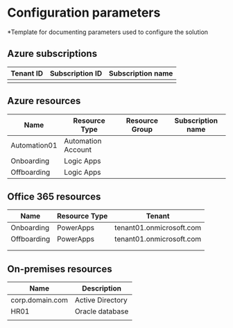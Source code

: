 ﻿# Configuration parameters

*Template for documenting parameters used to configure the solution

## Azure subscriptions

| Tenant ID | Subscription ID | Subscription name |
|-----------|-----------------|-------------------|
|           |                 |                   |

## Azure resources

| Name | Resource Type | Resource Group | Subscription name |
|------|---------------|----------------|-------------------|
| Automation01    |     Automation Account          |                |                   |
| Onboarding     |     Logic Apps          |                |                   |
| Offboarding     |     Logic Apps          |                |                   |

## Office 365 resources

| Name | Resource Type | Tenant |
|------|---------------|--------|
|   Onboarding   |      PowerApps         |    tenant01.onmicrosoft.com    |
|   Offboarding   |      PowerApps         |    tenant01.onmicrosoft.com    |
|      |               |        |
|      |               |        |

## On-premises resources

| Name | Description |
|------|-------------|
|    corp.domain.com  |      Active Directory       |
|   HR01   |     Oracle database        |
|      |             |